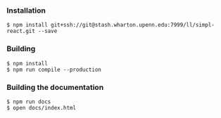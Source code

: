 ### Installation

    $ npm install git+ssh://git@stash.wharton.upenn.edu:7999/ll/simpl-react.git --save

### Building

    $ npm install
    $ npm run compile --production

### Building the documentation

    $ npm run docs
    $ open docs/index.html
